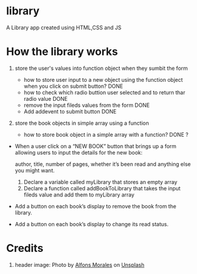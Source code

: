# library

A Library app created using HTML,CSS and JS 


# How the library works 

1. store the user's values into function object when they sumbit the form 
    - how to store user input to a new object using the function object when you click on submit button? DONE
    - how to check which radio buttion user selected and to return thar radio value DONE 
    - remove the input fileds values from the form DONE 
    - Add addevent to submit button DONE 
    
2. store the book objects in simple array using a function 
    - how to store book object in a simple array with a function? DONE ? 

- When a user click on a “NEW BOOK” button that brings up a form allowing users to input the details for the new book: 

    author, 
    title, 
    number of pages, 
    whether it’s been read and anything else you might want.
    
    
    1. Declare a variable called myLibrary that stores an empty array
    2. Declare a function called addBookToLibrary that takes the input fileds value and add them to 
    myLibrary array 


- Add a button on each book’s display to remove the book from the library. 
- Add a button on each book’s display to change its read status. 


# Credits 

1. header image: 
    Photo by <a href="https://unsplash.com/@alfonsmc10?utm_source=unsplash&utm_medium=referral&utm_content=creditCopyText">Alfons Morales</a> on <a href="https://unsplash.com/s/photos/book?utm_source=unsplash&utm_medium=referral&utm_content=creditCopyText">Unsplash</a>
  
